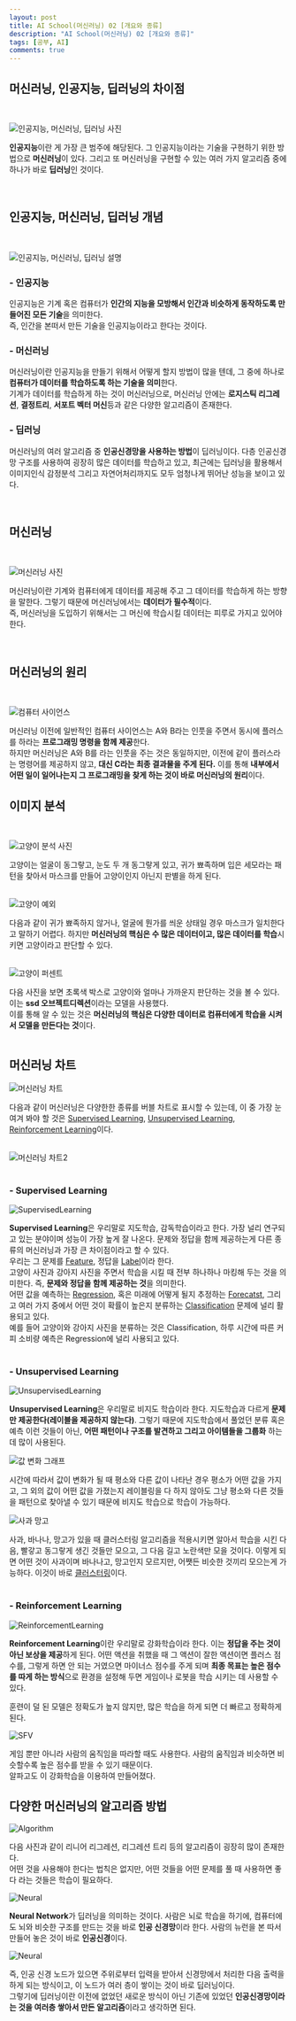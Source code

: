 ```yaml
---
layout: post
title: AI School(머신러닝) 02 [개요와 종류]
description: "AI School(머신러닝) 02 [개요와 종류]"
tags: [공부, AI]
comments: true
---
```


## **머신러닝, 인공지능, 딥러닝의 차이점**  
<br>

![인공지능, 머신러닝, 딥러닝 사진](/images/LearningGuide/AIimage.png)

**인공지능**이란 게 가장 큰 범주에 해당된다. 그 인공지능이라는 기술을 구현하기 위한 방법으로 **머신러닝**이 있다. 그리고 또 머신러닝을 구현할 수 있는 여러 가지 알고리즘 중에 하나가 바로 **딥러닝**인 것이다.

<br>

## **인공지능, 머신러닝, 딥러닝 개념**  
<br>

![인공지능, 머신러닝, 딥러닝 설명](/images/LearningGuide/info.png)  

### - 인공지능

인공지능은 기계 혹은 컴퓨터가 **인간의 지능을 모방해서 인간과 비슷하게 동작하도록 만들어진 모든 기술**을 의미한다.  
즉, 인간을 본떠서 만든 기술을 인공지능이라고 한다는 것이다.  

### - 머신러닝

머신러닝이란 인공지능을 만들기 위해서 어떻게 할지 방법이 많을 텐데, 그 중에 하나로 **컴퓨터가 데이터를 학습하도록 하는 기술을 의미**한다.  
기계가 데이터를 학습하게 하는 것이 머신러닝으로, 머신러닝 안에는 **로지스틱 리그레션**, **결정트리**, **서포트 벡터 머신**등과 같은 다양한 알고리즘이 존재한다.

### - 딥러닝

머신러닝의 여러 알고리즘 중 **인공신경망을 사용하는 방법**이 딥러닝이다. 다층 인공신경망 구조를 사용하여 굉장히 많은 데이터를 학습하고 있고, 최근에는 딥러닝을 활용해서 이미지인식 감정분석 그리고 자연어처리까지도 모두 엄청나게 뛰어난 성능을 보이고 있다.

<br>

## **머신러닝**  
<br>

![머신러닝 사진](/images/LearningGuide/machineLearning.png)  

머신러닝이란 기계와 컴퓨터에게 데이터를 제공해 주고 그 데이터를 학습하게 하는 방향을 말한다. 그렇기 때문에 머신러닝에서는 **데이터가 필수적**이다.  
즉, 머신러닝을 도입하기 위해서는 그 머신에 학습시킬 데이터는 피루로 가지고 있어야 한다.

<br>

## **머신러닝의 원리**
<br>

![컴퓨터 사이언스](/images/LearningGuide/computerScience.png)  

머신러닝 이전에 일반적인 컴퓨터 사이언스는 A와 B라는 인풋을 주면서 동시에 플러스를 하라는 **프로그래밍 명령을 함께 제공**한다.  
하지만 머신러닝은 A와 B를 라는 인풋을 주는 것은 동일하지만, 이전에 같이 플러스라는 명령어를 제공하지 않고, **대신 C라는 최종 결과물을 주게 된다.** 이를 통해 **내부에서 어떤 일이 일어나는지 그 프로그래밍을 찾게 하는 것이 바로 머신러닝의 원리**이다.

## **이미지 분석**
<br>

![고양이 분석 사진](/images/LearningGuide/cat.png)  

고양이는 얼굴이 동그랗고, 눈도 두 개 동그랗게 있고, 귀가 뾰족하며 입은 세모라는 패턴을 찾아서 마스크를 만들어 고양이인지 아닌지 판별을 하게 된다.  
<br>

![고양이 예외](/images/LearningGuide/cat2.png)  

다음과 같이 귀가 뾰족하지 않거나, 얼굴에 뭔가를 씌운 상태일 경우 마스크가 일치한다고 말하기 어렵다. 하지만 **머신러닝의 핵심은 수 많은 데이터이고, 많은 데이터를 학습**시키면 고양이라고 판단할 수 있다.  
<br>

![고양이 퍼센트](/images/LearningGuide/cat3.png)  

다음 사진을 보면 초록색 박스로 고양이와 얼마나 가까운지 판단하는 것을 볼 수 있다. 이는 **ssd 오브젝트디렉션**이라는 모델을 사용했다.  
이를 통해 알 수 있는 것은 **머신러닝의 핵심은 다양한 데이터로 컴퓨터에게 학습을 시켜서 모델을 만든다는 것**이다.  
<br>

## **머신러닝 차트**

![머신러닝 차트](/images/LearningGuide/bubbleChart.png)  

다음과 같이 머신러닝은 다양한한 종류를 버블 차트로 표시할 수 있는데, 이 중 가장 눈여겨 봐야 할 것은 <u>Supervised Learning</u>, <u>Unsupervised Learning</u>, <u>Reinforcement Learning</u>이다.  
<br>

![머신러닝 차트2](/images/LearningGuide/bubbleChart2.png)  
<br>

### - **Supervised Learning**

![SupervisedLearning](/images/LearningGuide/Supervised.png)  

**Supervised Learning**은 우리말로 지도학습, 감독학습이라고 한다. 가장 널리 연구되고 있는 분야이며 성능이 가장 높게 잘 나온다. 문제와 정답을 함께 제공하는게 다른 종류의 머신러닝과 가장 큰 차이점이라고 할 수 있다.    
우리는 그 문제를 <u>Feature</u>, 정답을 <u>Label</u>이라 한다.  
고양이 사진과 강아지 사진을 주면서 학습을 시킬 때 전부 하나하나 마킹해 두는 것을 의미한다. 즉, **문제와 정답을 함께 제공하는 것**을 의미한다.  
어떤 값을 예측하는 <u>Regression</u>, 혹은 미래에 어떻게 될지 추정하는 <u>Forecatst</u>, 그리고 여러 가지 중에서 어떤 것이 확률이 높은지 분류하는 <u>Classification</u> 문제에 널리 활용되고 있다.  
예를 들어 고양이와 강아지 사진을 분류하는 것은 Classification, 하루 시간에 따른 커피 소비량 예측은 Regression에 널리 사용되고 있다.  
<br>

### - **Unsupervised Learning**

![UnsupervisedLearning](/images/LearningGuide/Unsupervised.png)  

**Unsupervised Learning**은 우리말로 비지도 학습이라 한다. 지도학습과 다르게 **문제만 제공한다(레이블을 제공하지 않는다)**. 그렇기 때문에 지도학습에서 풀었던 분류 혹은 예측 이런 것들이 아닌, **어떤 패턴이나 구조를 발견하고 그리고 아이템들을 그룹화** 하는데 많이 사용된다.  

![값 변화 그래프](/images/LearningGuide/graph.png)  

시간에 따라서 값이 변화가 될 때 평소와 다른 값이 나타난 경우 평소가 어떤 값을 가지고, 그 외의 값이 어떤 값을 가졌는지 레이블링을 다 하지 않아도 그냥 평소와 다른 것들을 패턴으로 찾아낼 수 있기 때문에 비지도 학습으로 학습이 가능하다.  

![사과 망고](/images/LearningGuide/apple.png)  

사과, 바나나, 망고가 있을 때 클러스터링 알고리즘을 적용시키면 알아서 학습을 시킨 다음, 빨갛고 동그랗게 생긴 것들만 모으고, 그 다음 길고 노란색만 모을 것이다. 이렇게 되면 어떤 것이 사과이며 바나나고, 망고인지 모르지만, 어쨋든 비슷한 것끼리 모으는게 가능하다. 이것이 바로 <u>클러스터링</u>이다.  
<br>

### - **Reinforcement Learning**

![ReinforcementLearning](/images/LearningGuide/Reinforcement.png)  

**Reinforcement Learning**이란 우리말로 강화학습이라 한다. 이는 **정답을 주는 것이 아닌 보상을 제공**하게 된다. 어떤 액션을 취했을 때 그 액션이 잘한 액션이면 플러스 점수를, 그렇게 하면 안 되는 거였으면 마이너스 점수를 주게 되며 **최종 목표는 높은 점수를 따게 하는 방식**으로 환경을 설정해 두면 게임이나 로봇을 학습 시키는 데 사용할 수 있다.

훈련이 덜 된 모델은 정확도가 높지 않지만, 많은 학습을 하게 되면 더 빠르고 정확하게 된다.  

![SFV](/images/LearningGuide/SFV.png)  

게임 뿐만 아니라 사람의 움직임을 따라할 때도 사용한다. 사람의 움직임과 비슷하면 비슷할수록 높은 점수를 받을 수 있기 때문이다.  
알파고도 이 강화학습을 이용하여 만들어졌다.

## **다양한 머신러닝의 알고리즘 방법**

![Algorithm](/images/LearningGuide/Algorithm.png)  

다음 사진과 같이 리니어 리그레션, 리그레션 트리 등의 알고리즘이 굉장히 많이 존재한다.  
어떤 것을 사용해야 한다는 법칙은 없지만, 어떤 것들을 어떤 문제를 풀 때 사용하면 좋다 라는 것들은 학습이 필요하다.  

![Neural](/images/LearningGuide/neural.png)  

**Neural Network**가 딥러닝을 의미하는 것이다. 사람은 뇌로 학습을 하기에, 컴퓨터에도 뇌와 비슷한 구조를 만드는 것을 바로 **인공 신경망**이라 한다. 사람의 뉴런을 본 따서 만들어 놓은 것이 바로 **인공신경**이다.  

![Neural](/images/LearningGuide/neural2.png)  

즉, 인공 신경 노드가 있으면 주위로부터 입력을 받아서 신경망에서 처리한 다음 출력을 하게 되는 방식이고, 이 노드가 여러 층이 쌓이는 것이 바로 딥러닝이다.  
그렇기에 딥러닝이란 이전에 없었던 새로운 방식이 아닌 기존에 있었던 **인공신경망이라는 것을 여러층 쌓아서 만든 알고리즘**이라고 생각하면 된다.